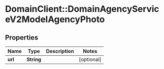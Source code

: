 # DomainClient::DomainAgencyServiceV2ModelAgencyPhoto

## Properties
Name | Type | Description | Notes
------------ | ------------- | ------------- | -------------
**url** | **String** |  | [optional] 


